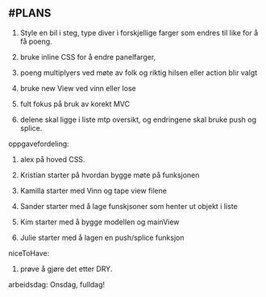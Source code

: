 #PLANS
---
1. Style en bil i steg, type diver i forskjellige 
   farger som endres til like for å få poeng.

2. bruke inline CSS for å endre panelfarger,

3. poeng multiplyers ved møte av folk og riktig hilsen eller action blir valgt

4. bruke new View ved vinn eller lose

5. fult fokus på bruk av korekt MVC

6. delene skal ligge i liste mtp oversikt, og endringene skal bruke push og splice.


oppgavefordeling:

1. alex på hoved CSS.

2. Kristian starter på hvordan bygge møte på funksjonen

3. Kamilla starter med Vinn og tape view filene

4. Sander starter med å lage funskjsoner som henter ut objekt i liste

5. Kim starter med å bygge modellen og mainView

6. Julie starter med å lagen en push/splice funksjon



niceToHave:

1. prøve å gjøre det etter DRY.



arbeidsdag: Onsdag, fulldag!


